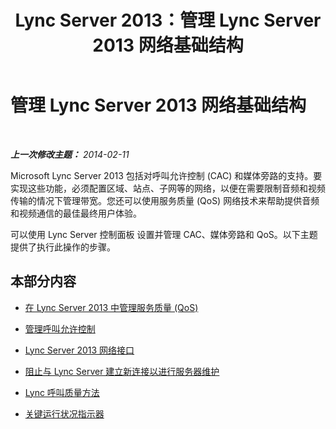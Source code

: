 ﻿---
title: Lync Server 2013：管理 Lync Server 2013 网络基础结构
TOCTitle: 管理 Lync Server 2013 网络基础结构
ms:assetid: cb13456a-8f66-4595-be21-8887f30ad4eb
ms:mtpsurl: https://technet.microsoft.com/zh-cn/library/Gg182585(v=OCS.15)
ms:contentKeyID: 49314251
ms.date: 05/19/2016
mtps_version: v=OCS.15
ms.translationtype: HT
---

# 管理 Lync Server 2013 网络基础结构

 

_**上一次修改主题：** 2014-02-11_

Microsoft Lync Server 2013 包括对呼叫允许控制 (CAC) 和媒体旁路的支持。要实现这些功能，必须配置区域、站点、子网等的网络，以便在需要限制音频和视频传输的情况下管理带宽。您还可以使用服务质量 (QoS) 网络技术来帮助提供音频和视频通信的最佳最终用户体验。

可以使用 Lync Server 控制面板 设置并管理 CAC、媒体旁路和 QoS。以下主题提供了执行此操作的步骤。

## 本部分内容

  - [在 Lync Server 2013 中管理服务质量 (QoS)](lync-server-2013-managing-quality-of-service-qos.md)

  - [管理呼叫允许控制](lync-server-2013-managing-call-admission-control.md)

  - [Lync Server 2013 网络接口](lync-server-2013-lync-server-network-interfaces.md)

  - [阻止与 Lync Server 建立新连接以进行服务器维护](lync-server-2013-prevent-new-connections-to-lync-server-for-server-maintenance.md)

  - [Lync 呼叫质量方法](lync-server-2013-poster-lync-call-quality-methodology.md)

  - [关键运行状况指示器](lync-server-2013-poster-key-health-indicators.md)

